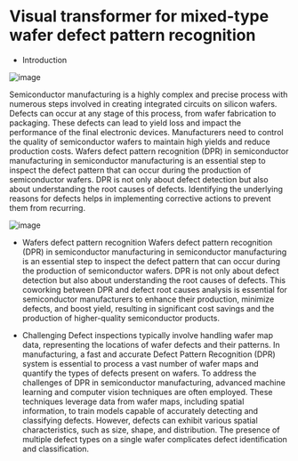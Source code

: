 # Visual transformer for mixed-type wafer defect pattern recognition

- Introduction

![image](https://github.com/PanithanS/Wafers-Defect-Recognition-for-Semiconductor--Manufacturing/assets/83627892/3e059907-fb2b-4ce9-8cbd-440e5afccb10)

Semiconductor manufacturing is a highly complex and precise process with numerous steps involved in creating integrated circuits on silicon wafers. Defects can occur at any stage of this process, from wafer fabrication to packaging. These defects can lead to yield loss and impact the performance of the final electronic devices. Manufacturers need to control the quality of semiconductor wafers to maintain high yields and reduce production costs. Wafers defect pattern recognition (DPR) in semiconductor manufacturing in semiconductor manufacturing is an essential step to inspect the defect pattern that can occur during the production of semiconductor wafers. DPR is not only about defect detection but also about understanding the root causes of defects. Identifying the underlying reasons for defects helps in implementing corrective actions to prevent them from recurring.

![image](https://github.com/PanithanS/Wafers-Defect-Recognition-for-Semioconducter-Manufacturing/assets/83627892/47f70670-cee2-4be4-a280-cf98f66b45c6)

- Wafers defect pattern recognition
Wafers defect pattern recognition (DPR) in semiconductor manufacturing in semiconductor manufacturing is an essential step to inspect the defect pattern that can occur during the production of semiconductor wafers. DPR is not only about defect detection but also about understanding the root causes of defects. This coworking between DPR and defect root causes analysis is essential for semiconductor manufacturers to enhance their production, minimize defects, and boost yield, resulting in significant cost savings and the production of higher-quality semiconductor products.

- Challenging
Defect inspections typically involve handling wafer map data, representing the locations of wafer defects and their patterns. In manufacturing, a fast and accurate Defect Pattern Recognition (DPR) system is essential to process a vast number of wafer maps and quantify the types of defects present on wafers. To address the challenges of DPR in semiconductor manufacturing, advanced machine learning and computer vision techniques are often employed. These techniques leverage data from wafer maps, including spatial information, to train models capable of accurately detecting and classifying defects. However, defects can exhibit various spatial characteristics, such as size, shape, and distribution. The presence of multiple defect types on a single wafer complicates defect identification and classification.
